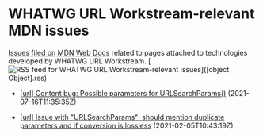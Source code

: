 # WHATWG URL Workstream-relevant MDN issues

[Issues filed on MDN Web Docs](https://github.com/mdn/content/issues) related to pages attached to technologies developed by WHATWG URL Workstream. [![RSS feed for WHATWG URL Workstream-relevant issues](https://www.w3.org/QA/2007/04/feed_icon)]([object Object].rss)

* [[url] Content bug: Possible parameters for URLSearchParams()](https://github.com/mdn/content/issues/6970) (2021-07-16T11:35:35Z)
  
* [[url] Issue with "URLSearchParams": should mention duplicate parameters and if conversion is lossless](https://github.com/mdn/content/issues/2104) (2021-02-05T10:43:19Z)
  
